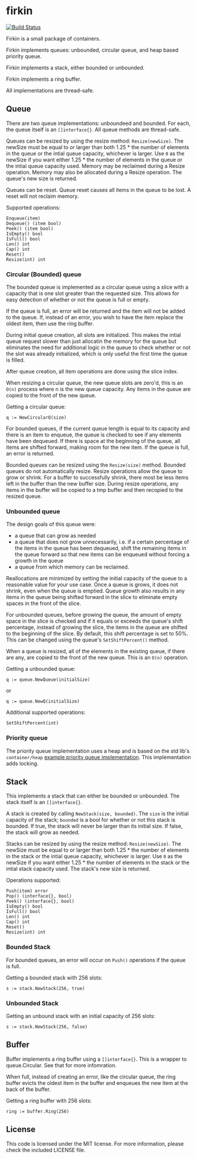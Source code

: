 firkin
======
[![Build Status](https://travis-ci.org/mohae/firkin.png)](https://travis-ci.org/mohae/firkin)

Firkin is a small package of containers.

Firkin implements queues: unbounded, circular queue, and heap based priority queue.

Firkin implements a stack, either bounded or unbounded.

Firkin implements a ring buffer.

All implementations are thread-safe.

## Queue
There are two queue implementations: unboundeed and bounded.  For each, the queue itself is an `[]interface{}`.  All queue methods are thread-safe.

Queues can be resized by using the resize method: `Resize(newSize)`.  The newSize must be equal to or larger than both 1.25 * the number of elements in the queue or the intial queue capacity, whichever is larger.  Use `0` as the newSize if you want either 1.25 * the number of elements in the queue or the intial queue capacity used.  Memory may be reclaimed during a Resize operation.  Memory may also be allocated during a Resize operation.  The queue's new size is returned.

Queues can be reset. Queue reset causes all items in the queue to be lost. A reset will not reclaim memory.

Supported operations:
```
Enqueue(item)
Dequeue() (item bool)
Peek() (item bool)
IsEmpty() bool
IsFull() bool
Len() int
Cap() int
Reset()
Resize(int) int
  ```

### Circular (Bounded) queue
The bounded queue is implemented as a circular queue using a slice with a capacity that is one slot greater than the requested size. This allows for easy detection of whether or not the queue is full or empty.

If the queue is full, an error will be returned and the item will not be added to the queue. If, instead of an error, you wish to have the item replace the oldest item, then use the ring buffer.

During initial queue creation, all slots are initialized. This makes the intial queue request slower than just allocatin the memory for the queue but eliminates the need for additional logic in the queue to check whether or not the slot was already initialized, which is only useful the first time the queue is filled.

After queue creation, all item operations are done using the slice index.

When resizing a circular queue, the new queue slots are zero'd, this is an `O(n)` process where n is the new queue capacity. Any items in the queue are copied to the front of the new queue.

Getting a circular queue:

    q := NewCircularQ(size)

For bounded queues, if the current queue length is equal to its capacity and there is an item to enqueue, the queue is checked to see if any elements have been dequeued.  If there is space at the beginning of the queue, all items are shifted forward, making room for the new item.  If the queue is full, an error is returned.

Bounded queues can be resized using the `Resize(size)` method.  Bounded queues do not automatically resize.  Resize operations allow the queue to grow or shrink. For a buffer to successfully shrink, there most be less items left in the buffer than the new buffer size.  During resize operations, any items in the buffer will be copied to a tmp buffer and then recopied to the resized queue.

### Unbounded queue
The design goals of this queue were:

* a queue that can grow as needed
* a queue that does not grow unnecessarily, i.e. if a certain percentage of the items in the queue has been dequeued, shift the remaining items in the queue forward so that new items can be enqueued without forcing a growth in the queue
* a queue from which memory can be reclaimed.

Reallocations are minimized by setting the initial capacity of the queue to a reasonable value for your use case.  Once a queue is grows, it does not shrink, even when the queue is emptied. Queue growth also results in any items in the queue being shifted forward in the slice to eliminate empty spaces in the front of the slice.

For unbounded queues, before growing the queue, the amount of empty space in the slice is checked and if it equals or exceeds the queue's shift percentage, instead of growing the slice, the items in the queue are shifted to the beginning of the slice.  By default, this shift percentage is set to 50%. This can be changed using the queue's `SetShiftPercent()` method.

When a queue is resized, all of the elements in the existing queue, if there are any, are copied to the front of the new queue. This is an `O(n)` operation.

Getting a unbounded queue:

    q := queue.NewQueue(initialSize)

or

    q := queue.NewQ(initialSize)

Additional supported operations:
```
SetShiftPercent(int)
```
### Priority queue
The priority queue implementation uses a heap and is based on the std lib's `container/heap` [example priority queue implementation](https://golang.org/pkg/container/heap#example__priorityQueue).  This implementation adds locking.

## Stack
This implements a stack that can either be bounded or unbounded. The stack itself is an `[]interface{}`.

A stack is created by calling `NewStack(size, bounded)`. The `size` is the initial capacity of the stack; `bounded` is a bool for whether or not this stack is bounded. If true, the stack will never be larger than its initial size. If false, the stack will grow as needed.

Stacks can be resized by using the resize method: `Resize(newSize)`.  The newSize must be equal to or larger than both 1.25 * the number of elements in the stack or the intial queue capacity, whichever is larger.  Use `0` as the newSize if you want either 1.25 * the number of elements in the stack or the intial stack capacity used.  The stack's new size is returned.

Operations supported:
```
Push(item) error
Pop() (interface{}, bool)
Peek() (interface{}, bool)
IsEmpty() bool
IsFull() bool
Len() int
Cap() int
Reset()
Resize(int) int
```

### Bounded Stack
For bounded queues, an error will occur on `Push()` operations if the queue is full.

Getting a bounded stack with 256 slots:

    s := stack.NewStack(256, true)

### Unbounded Stack
Getting an unbound stack with an initial capacity of 256 slots:

    s := stack.NewStack(256, false)

## Buffer
Buffer implements a ring buffer using a `[]interface{}`.  This is a wrapper to queue.Circular.  See that for more infomration.

When full, instead of creating an error, like the circular queue, the ring buffer evicts the oldest item in the buffer and enqueues the new item at the back of the buffer.

Getting a ring buffer with 256 slots:

    ring := buffer.Ring(256)

## License
This code is licensed under the MIT license. For more information, please check the included LICENSE file.
